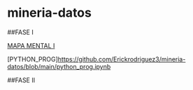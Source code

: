 # mineria-datos

##FASE I

[MAPA MENTAL I](https://github.com/Erickrodriguez3/mineria-datos/blob/main/mapa_mental1.pptx)

[PYTHON_PROG]https://github.com/Erickrodriguez3/mineria-datos/blob/main/python_prog.ipynb



##FASE II
